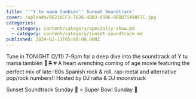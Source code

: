 ```yaml
---
title: '''Y tu mamá también'' Sunset Soundtrack'
cover: /uploads/9E216CC1-7626-4DD3-85D6-9EDB75490F3C.jpg
categories:
  - category: content/category/specialty-show.md
  - category: content/category/sunset-soundtrack.md
published: 2024-02-11T05:00:00.000Z
---
```


Tune in TONIGHT (2/11) 7-9pm for a deep dive into the soundtrack of Y tu mamá también 🚗🏝💔 A heart wrenching coming of age movie featuring the perfect mix of late-‘60s Spanish rock & roll, rap-metal and alternative pop/rock numbers!! Hosted by DJ raita & DJ moonstruck

Sunset Soundtrack Sunday 🌅 > Super Bowl Sunday 🏈

